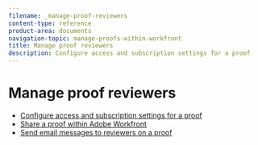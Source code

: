 ```yaml
---
filename: _manage-proof-reviewers
content-type: reference
product-area: documents
navigation-topic: manage-proofs-within-workfront
title: Manage proof reviewers
description: Configure access and subscription settings for a proof
---
```


# Manage proof reviewers

* [Configure access and subscription settings for a proof](../../../../review-and-approve-work/proofing/managing-proofs-within-workfront/configure-access-subscription-settings-proof.md) 
* [Share a proof within Adobe Workfront](../../../../review-and-approve-work/proofing/managing-proofs-within-workfront/share-a-proof-in-workfront.md) 
* [Send email messages to reviewers on a proof](../../../../review-and-approve-work/proofing/managing-proofs-within-workfront/send-email-messages-to-users-proof.md)


